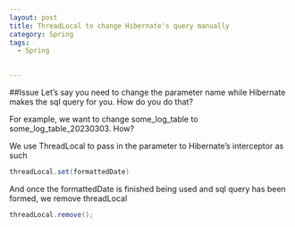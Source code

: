 ```yaml
---
layout: post
title: ThreadLocal to change Hibernate's query manually
category: Spring 
tags:
  - Spring

  
---
```

##Issue
Let’s say you need to change the parameter name while Hibernate makes the sql query for you. How do you do that?

For example, we want to change some_log_table to some_log_table_20230303. How?

We use ThreadLocal to pass in the parameter to Hibernate’s interceptor as such

```java
threadLocal.set(formattedDate)
```

And once the formattedDate is finished being used and sql query has been formed, we remove threadLocal

```java
threadLocal.remove();
```

